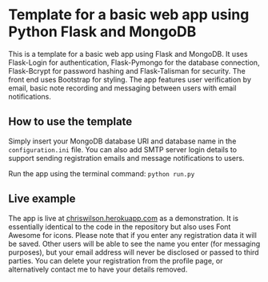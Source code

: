 # Template for a basic web app using Python Flask and MongoDB

This is a template for a basic web app using Flask and MongoDB. It uses Flask-Login for authentication, Flask-Pymongo for the database connection, Flask-Bcrypt for password hashing and Flask-Talisman for security. The front end uses Bootstrap for styling. The app features user verification by email, basic note recording and messaging between users with email notifications.

## How to use the template

Simply insert your MongoDB database URI and database name in the ```configuration.ini``` file. You can also add SMTP server login details to support sending registration emails and message notifications to users.

Run the app using the terminal command: ```python run.py```

## Live example

The app is live at [chriswilson.herokuapp.com](https://chriswilson.herokuapp.com) as a demonstration. It is essentially identical to the code in the repository but also uses Font Awesome for icons. Please note that if you enter any registration data it will be saved. Other users will be able to see the name you enter (for messaging purposes), but your email address will never be disclosed or passed to third parties. You can delete your registration from the profile page, or alternatively contact me to have your details removed.
